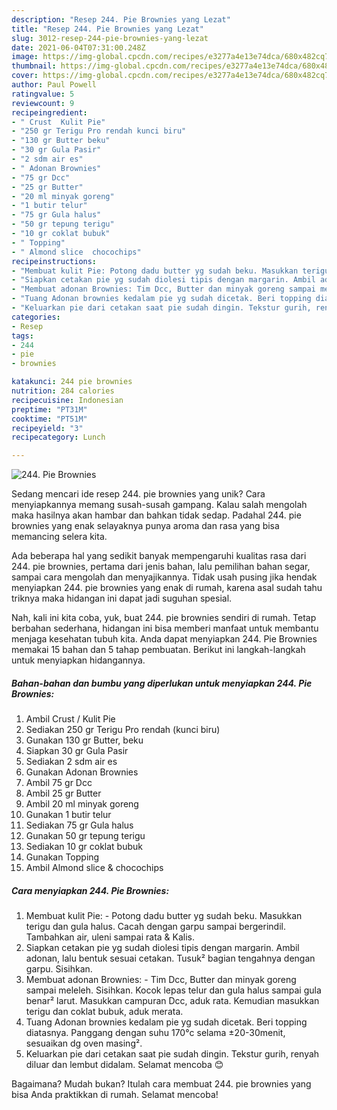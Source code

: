 ```yaml
---
description: "Resep 244. Pie Brownies yang Lezat"
title: "Resep 244. Pie Brownies yang Lezat"
slug: 3012-resep-244-pie-brownies-yang-lezat
date: 2021-06-04T07:31:00.248Z
image: https://img-global.cpcdn.com/recipes/e3277a4e13e74dca/680x482cq70/244-pie-brownies-foto-resep-utama.jpg
thumbnail: https://img-global.cpcdn.com/recipes/e3277a4e13e74dca/680x482cq70/244-pie-brownies-foto-resep-utama.jpg
cover: https://img-global.cpcdn.com/recipes/e3277a4e13e74dca/680x482cq70/244-pie-brownies-foto-resep-utama.jpg
author: Paul Powell
ratingvalue: 5
reviewcount: 9
recipeingredient:
- " Crust  Kulit Pie"
- "250 gr Terigu Pro rendah kunci biru"
- "130 gr Butter beku"
- "30 gr Gula Pasir"
- "2 sdm air es"
- " Adonan Brownies"
- "75 gr Dcc"
- "25 gr Butter"
- "20 ml minyak goreng"
- "1 butir telur"
- "75 gr Gula halus"
- "50 gr tepung terigu"
- "10 gr coklat bubuk"
- " Topping"
- " Almond slice  chocochips"
recipeinstructions:
- "Membuat kulit Pie: Potong dadu butter yg sudah beku. Masukkan terigu dan gula halus. Cacah dengan garpu sampai bergerindil. Tambahkan air, uleni sampai rata &amp; Kalis."
- "Siapkan cetakan pie yg sudah diolesi tipis dengan margarin. Ambil adonan, lalu bentuk sesuai cetakan. Tusuk² bagian tengahnya dengan garpu. Sisihkan."
- "Membuat adonan Brownies: Tim Dcc, Butter dan minyak goreng sampai meleleh. Sisihkan. Kocok lepas telur dan gula halus sampai gula benar² larut. Masukkan campuran Dcc, aduk rata. Kemudian masukkan terigu dan coklat bubuk, aduk merata."
- "Tuang Adonan brownies kedalam pie yg sudah dicetak. Beri topping diatasnya. Panggang dengan suhu 170°c selama ±20-30menit, sesuaikan dg oven masing²."
- "Keluarkan pie dari cetakan saat pie sudah dingin. Tekstur gurih, renyah diluar dan lembut didalam. Selamat mencoba 😊"
categories:
- Resep
tags:
- 244
- pie
- brownies

katakunci: 244 pie brownies 
nutrition: 284 calories
recipecuisine: Indonesian
preptime: "PT31M"
cooktime: "PT51M"
recipeyield: "3"
recipecategory: Lunch

---
```



![244. Pie Brownies](https://img-global.cpcdn.com/recipes/e3277a4e13e74dca/680x482cq70/244-pie-brownies-foto-resep-utama.jpg)

Sedang mencari ide resep 244. pie brownies yang unik? Cara menyiapkannya memang susah-susah gampang. Kalau salah mengolah maka hasilnya akan hambar dan bahkan tidak sedap. Padahal 244. pie brownies yang enak selayaknya punya aroma dan rasa yang bisa memancing selera kita.

Ada beberapa hal yang sedikit banyak mempengaruhi kualitas rasa dari 244. pie brownies, pertama dari jenis bahan, lalu pemilihan bahan segar, sampai cara mengolah dan menyajikannya. Tidak usah pusing jika hendak menyiapkan 244. pie brownies yang enak di rumah, karena asal sudah tahu triknya maka hidangan ini dapat jadi suguhan spesial.




Nah, kali ini kita coba, yuk, buat 244. pie brownies sendiri di rumah. Tetap berbahan sederhana, hidangan ini bisa memberi manfaat untuk membantu menjaga kesehatan tubuh kita. Anda dapat menyiapkan 244. Pie Brownies memakai 15 bahan dan 5 tahap pembuatan. Berikut ini langkah-langkah untuk menyiapkan hidangannya.

<!--inarticleads1-->

##### Bahan-bahan dan bumbu yang diperlukan untuk menyiapkan 244. Pie Brownies:

1. Ambil  Crust / Kulit Pie
1. Sediakan 250 gr Terigu Pro rendah (kunci biru)
1. Gunakan 130 gr Butter, beku
1. Siapkan 30 gr Gula Pasir
1. Sediakan 2 sdm air es
1. Gunakan  Adonan Brownies
1. Ambil 75 gr Dcc
1. Ambil 25 gr Butter
1. Ambil 20 ml minyak goreng
1. Gunakan 1 butir telur
1. Sediakan 75 gr Gula halus
1. Gunakan 50 gr tepung terigu
1. Sediakan 10 gr coklat bubuk
1. Gunakan  Topping
1. Ambil  Almond slice &amp; chocochips




<!--inarticleads2-->

##### Cara menyiapkan 244. Pie Brownies:

1. Membuat kulit Pie: - Potong dadu butter yg sudah beku. Masukkan terigu dan gula halus. Cacah dengan garpu sampai bergerindil. Tambahkan air, uleni sampai rata &amp; Kalis.
1. Siapkan cetakan pie yg sudah diolesi tipis dengan margarin. Ambil adonan, lalu bentuk sesuai cetakan. Tusuk² bagian tengahnya dengan garpu. Sisihkan.
1. Membuat adonan Brownies: - Tim Dcc, Butter dan minyak goreng sampai meleleh. Sisihkan. Kocok lepas telur dan gula halus sampai gula benar² larut. Masukkan campuran Dcc, aduk rata. Kemudian masukkan terigu dan coklat bubuk, aduk merata.
1. Tuang Adonan brownies kedalam pie yg sudah dicetak. Beri topping diatasnya. Panggang dengan suhu 170°c selama ±20-30menit, sesuaikan dg oven masing².
1. Keluarkan pie dari cetakan saat pie sudah dingin. Tekstur gurih, renyah diluar dan lembut didalam. Selamat mencoba 😊




Bagaimana? Mudah bukan? Itulah cara membuat 244. pie brownies yang bisa Anda praktikkan di rumah. Selamat mencoba!
